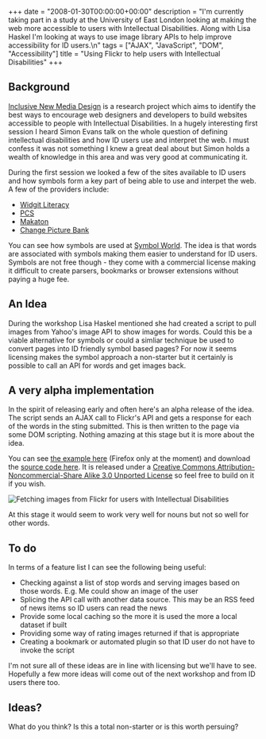 +++
date = "2008-01-30T00:00:00+00:00"
description = "I'm currently taking part in a study at the University of East London looking at making the web more accessible to users with Intellectual Disabilities. Along with Lisa Haskel I'm looking at ways to use image library APIs to help improve accessibility for ID users.\n"
tags = ["AJAX", "JavaScript", "DOM", "Accessibility"]
title = "Using Flickr to help users with Intellectual Disabilities"
+++

## Background

[Inclusive New Media Design][1] is a research project which aims to identify the
best ways to encourage web designers and developers to build websites accessible
to people with Intellectual Disabilities. In a hugely interesting first session
I heard Simon Evans talk on the whole question of defining intellectual
disabilities and how ID users use and interpret the web. I must confess it was
not something I knew a great deal about but Simon holds a wealth of knowledge in
this area and was very good at communicating it.

During the first session we looked a few of the sites available to ID users and
how symbols form a key part of being able to use and interpet the web. A few of
the providers include:

- [Widgit Literacy][2]
- [PCS][3]
- [Makaton][4]
- [Change Picture Bank][5]

You can see how symbols are used at [Symbol World][6]. The idea is that words
are associated with symbols making them easier to understand for ID users.
Symbols are not free though - they come with a commercial license making it
difficult to create parsers, bookmarks or browser extensions without paying a
huge fee.

## An Idea

During the workshop Lisa Haskel mentioned she had created a script to pull
images from Yahoo's image API to show images for words. Could this be a viable
alternative for symbols or could a simliar technique be used to convert pages
into ID friendly symbol based pages? For now it seems licensing makes the symbol
approach a non-starter but it certainly is possible to call an API for words and
get images back.

## A very alpha implementation

In the spirit of releasing early and often here's an alpha release of the idea.
The script sends an AJAX call to Flickr's API and gets a response for each of
the words in the sting submitted. This is then written to the page via some DOM
scripting. Nothing amazing at this stage but it is more about the idea.

You can see [the example here][7] (Firefox only at the moment) and download the
[source code here][8]. It is released under a [Creative Commons
Attribution-Noncommercial-Share Alike 3.0 Unported License][9] so feel free to
build on it if you wish.

![Fetching images from Flickr for users with Intellectual Disabilities][10]

At this stage it would seem to work very well for nouns but not so well for
other words.

## To do

In terms of a feature list I can see the following being useful:

- Checking against a list of stop words and serving images based on those words.
  E.g. Me could show an image of the user
- Splicing the API call with another data source. This may be an RSS feed of
  news items so ID users can read the news
- Provide some local caching so the more it is used the more a local dataset if
  built
- Providing some way of rating images returned if that is appropriate
- Creating a bookmark or automated plugin so that ID user do not have to invoke
  the script

I'm not sure all of these ideas are in line with licensing but we'll have to
see. Hopefully a few more ideas will come out of the next workshop and from ID
users there too.

## Ideas?

What do you think? Is this a total non-starter or is this worth persuing?

[1]: http://www.inclusivenewmedia.org/
[2]: http://www.widgit.com/symbols/index.htm
[3]: http://www.mayer-johnson-symbols.com/
[4]: http://www.makaton.org/
[5]: http://www.changepeople.co.uk/
[6]: http://www.symbolworld.org/
[7]: /examples/inmd/
[8]: http://cdn.shapeshed.com/downloads/inmd_0.1.zip
[9]: http://creativecommons.org/licenses/by-nc-sa/3.0/
[10]: /images/articles/inmd_alpha.webp
